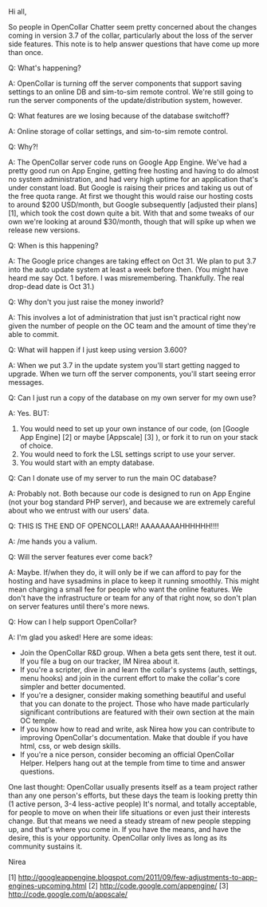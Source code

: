 Hi all,

So people in OpenCollar Chatter seem pretty concerned about the changes coming in version 3.7 of the collar, particularly about the loss of the server side features.  This note is to help answer questions that have come up more than once.

Q: What's happening?

A: OpenCollar is turning off the server components that support saving settings
to an online DB and sim-to-sim remote control.  We're still going to run the
server components of the update/distribution system, however.

Q: What features are we losing because of the database switchoff?

A: Online storage of collar settings, and sim-to-sim remote control.

Q: Why?!

A: The OpenCollar server code runs on Google App Engine.  We've had a pretty
good run on App Engine, getting free hosting and having to do almost no system
administration, and had very high uptime for an application that's under
constant load.  But Google is raising their prices and taking us out of the
free quota range.  At first we thought this would raise our hosting costs to
around $200 USD/month, but Google subsequently [adjusted their plans] [1],
which took the cost down quite a bit.  With that and some tweaks of our own
we're looking at around $30/month, though that will spike up when we release
new versions.

Q: When is this happening?

A: The Google price changes are taking effect on Oct 31.  We plan to put 3.7
into the auto update system at least a week before then.  (You might have heard
me say Oct. 1 before.  I was misremembering.  Thankfully.  The real drop-dead
date is Oct 31.)

Q: Why don't you just raise the money inworld?

A: This involves a lot of administration that just isn't practical right now
given the number of people on the OC team and the amount of time they're able
to commit.

Q: What will happen if I just keep using version 3.600?

A: When we put 3.7 in the update system you'll start getting nagged to upgrade.
When we turn off the server components, you'll start seeing error messages.

Q: Can I just run a copy of the database on my own server for my own use?

A: Yes.  BUT:

1. You would need to set up your own instance of our code, (on [Google App
Engine] [2] or maybe [Appscale] [3] ), or fork it to run on your stack of
choice.
2. You would need to fork the LSL settings script to use your server.
3. You would start with an empty database.

Q: Can I donate use of my server to run the main OC database?

A: Probably not.  Both because our code is designed to run on App Engine (not
your bog standard PHP server), and because we are extremely careful about who
we entrust with our users' data.

Q: THIS IS THE END OF OPENCOLLAR!! AAAAAAAAHHHHHH!!!!

A: /me hands you a valium.

Q: Will the server features ever come back?

A: Maybe.  If/when they do, it will only be if we can afford to pay for the
hosting and have sysadmins in place to keep it running smoothly.  This might
mean charging a small fee for people who want the online features.  We don't
have the infrastructure or team for any of that right now, so don't plan on
server features until there's more news.

Q: How can I help support OpenCollar?

A: I'm glad you asked!  Here are some ideas:

- Join the OpenCollar R&D group.  When a beta gets sent there, test it out.  If
  you file a bug on our tracker, IM Nirea about it.
- If you're a scripter, dive in and learn the collar's systems (auth, settings,
  menu hooks) and join in the current effort to make the collar's core simpler
and better documented.
- If you're a designer, consider making something beautiful and useful that you
  can donate to the project.  Those who have made particularly significant
contributions are featured with their own section at the main OC temple.
- If you know how to read and write, ask Nirea how you can contribute to
  improving OpenCollar's documentation.  Make that double if you have html,
css, or web design skills.
- If you're a nice person, consider becoming an official OpenCollar Helper.
  Helpers hang out at the temple from time to time and answer questions.

One last thought: OpenCollar usually presents itself as a team project rather
than any one person's efforts, but these days the team is looking pretty thin
(1 active person, 3-4 less-active people)  It's normal, and totally acceptable,
for people to move on when their life situations or even just their interests
change.  But that means we need a steady stream of new people stepping up, and
that's where you come in.  If you have the means, and have the desire, this is
your opportunity.  OpenCollar only lives as long as its community sustains it.

Nirea

[1] http://googleappengine.blogspot.com/2011/09/few-adjustments-to-app-engines-upcoming.html
[2] http://code.google.com/appengine/ 
[3] http://code.google.com/p/appscale/
